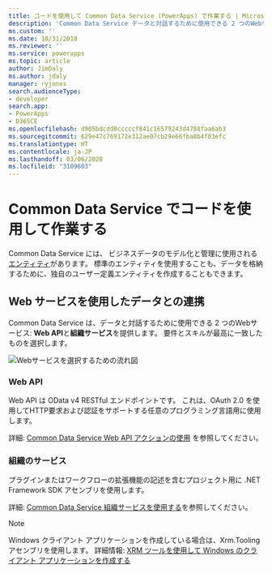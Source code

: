 ```yaml
---
title: コードを使用して Common Data Service (PowerApps) で作業する | Microsoft Docs
description: 'Common Data Service データと対話するために使用できる 2 つのWebサービス: Web API と組織サービスを提供します。'
ms.custom: ''
ms.date: 10/31/2018
ms.reviewer: ''
ms.service: powerapps
ms.topic: article
author: JimDaly
ms.author: jdaly
manager: ryjones
search.audienceType:
- developer
search.app:
- PowerApps
- D365CE
ms.openlocfilehash: d905bdcdd8cccccf841c16579243d4788faa6ab3
ms.sourcegitcommit: 629e47c769172e312ae07cb29e66fba8b4f03efc
ms.translationtype: HT
ms.contentlocale: ja-JP
ms.lasthandoff: 03/06/2020
ms.locfileid: "3109603"
---
```

# <a name="work-with-data-using-code-in-common-data-service"></a>Common Data Service でコードを使用して作業する

Common Data Service には、 ビジネスデータのモデル化と管理に使用される[エンティティ](entities.md)があります。 標準のエンティティを使用することも、データを格納するために、独自のユーザー定義エンティティを作成することもできます。 

## <a name="use-web-services-to-work-with-data"></a>Web サービスを使用したデータとの連携

Common Data Service は、データと対話するために使用できる 2 つのWebサービス: **Web API**と**組織サービス**を提供します。 要件とスキルが最高に一致したものを選択します。 

![Webサービスを選択するための流れ図](media/whentousewebapi.png)

### <a name="web-api"></a>Web API

Web API は OData v4 RESTful エンドポイントです。 これは、OAuth 2.0 を使用してHTTP要求および認証をサポートする任意のプログラミング言語用に使用します。

詳細: [Common Data Service Web API アクションの使用](webapi/overview.md) を参照してください。 

### <a name="organization-service"></a>組織のサービス

プラグインまたはワークフローの拡張機能の記述を含むプロジェクト用に .NET Framework SDK アセンブリを使用します。 

詳細: [ Common Data Service 組織サービスを使用する](org-service/overview.md)を参照してください。

> [!NOTE]
> Windows クライアント アプリケーションを作成している場合は、Xrm.Tooling アセンブリを使用します。 詳細情報: [XRM ツールを使用して Windows のクライアント アプリケーションを作成する](xrm-tooling/build-windows-client-applications-xrm-tools.md)
